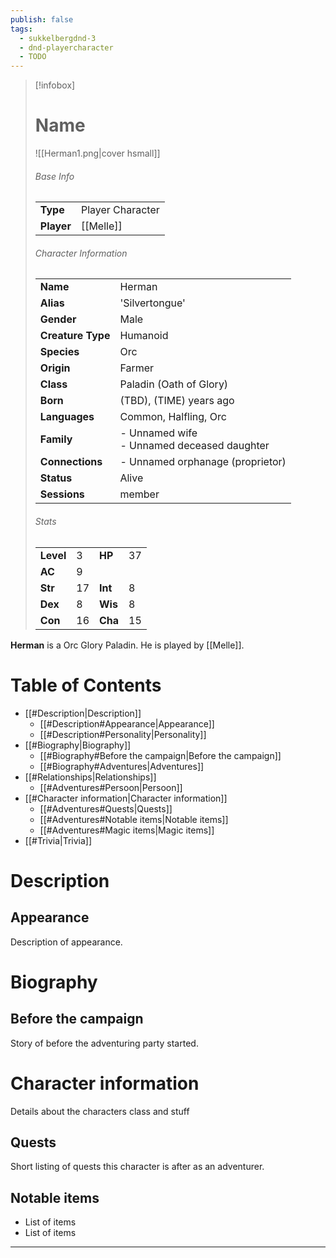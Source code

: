 ```yaml
---
publish: false
tags:
  - sukkelbergdnd-3
  - dnd-playercharacter
  - TODO
---
```

> [!infobox]  
> # Name
> ![[Herman1.png|cover hsmall]]  
> ###### Base Info
> | | |  
> |---|---|  
> | **Type** | Player Character |
> | **Player** | [[Melle]] |
> ###### Character Information  
> | | |  
> |---|---|  
> | **Name** | Herman |
> | **Alias** | 'Silvertongue' |
> | **Gender** | Male | 
> | **Creature Type** | Humanoid |
> | **Species** | Orc |  
> | **Origin** | Farmer |
> | **Class** | Paladin (Oath of Glory) |  
> | **Born** | (TBD), (TIME) years ago|  
> | **Languages** | Common, Halfling, Orc |  
> | **Family** | - Unnamed wife<br>- Unnamed deceased daughter |
> | **Connections** | - Unnamed orphanage (proprietor) |
> | **Status** | Alive |
> | **Sessions** | member |
> ###### Stats
> | | | | |
> |---|---|---|---|
> | **Level** | 3 | **HP** | 37 |
> | **AC** | 9 | | |
> | **Str** | 17| **Int** | 8 |
> | **Dex** | 8 | **Wis** | 8 |
> | **Con** | 16 | **Cha** | 15 |

**Herman** is a Orc Glory Paladin. He is played by [[Melle]]. 
# Table of Contents
- [[#Description|Description]]
	- [[#Description#Appearance|Appearance]]
	- [[#Description#Personality|Personality]]
- [[#Biography|Biography]]
	- [[#Biography#Before the campaign|Before the campaign]]
	- [[#Biography#Adventures|Adventures]]
- [[#Relationships|Relationships]]
	- [[#Adventures#Persoon|Persoon]]
- [[#Character information|Character information]]
	- [[#Adventures#Quests|Quests]]
	- [[#Adventures#Notable items|Notable items]]
	- [[#Adventures#Magic items|Magic items]]
- [[#Trivia|Trivia]]
# Description
## Appearance
Description of appearance.
# Biography
## Before the campaign
Story of before the adventuring party started.
# Character information
Details about the characters class and stuff
## Quests
Short listing of quests this character is after as an adventurer.
## Notable items
- List of items
- List of items
***
